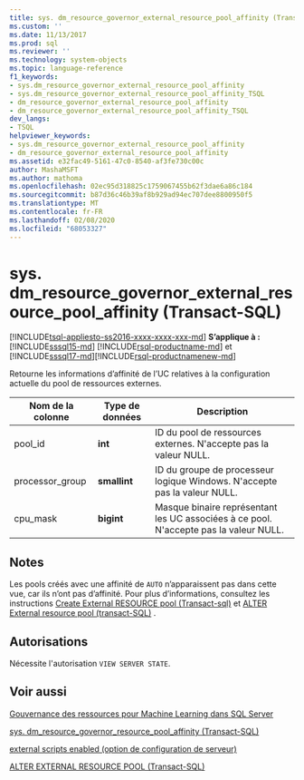 ```yaml
---
title: sys. dm_resource_governor_external_resource_pool_affinity (Transact-SQL) | Microsoft Docs
ms.custom: ''
ms.date: 11/13/2017
ms.prod: sql
ms.reviewer: ''
ms.technology: system-objects
ms.topic: language-reference
f1_keywords:
- sys.dm_resource_governor_external_resource_pool_affinity
- sys.dm_resource_governor_external_resource_pool_affinity_TSQL
- dm_resource_governor_external_resource_pool_affinity
- dm_resource_governor_external_resource_pool_affinity_TSQL
dev_langs:
- TSQL
helpviewer_keywords:
- sys.dm_resource_governor_external_resource_pool_affinity
- dm_resource_governor_external_resource_pool_affinity
ms.assetid: e32fac49-5161-47c0-8540-af3fe730c00c
author: MashaMSFT
ms.author: mathoma
ms.openlocfilehash: 02ec95d318825c1759067455b62f3dae6a86c184
ms.sourcegitcommit: b87d36c46b39af8b929ad94ec707dee8800950f5
ms.translationtype: MT
ms.contentlocale: fr-FR
ms.lasthandoff: 02/08/2020
ms.locfileid: "68053327"
---
```

# <a name="sysdm_resource_governor_external_resource_pool_affinity-transact-sql"></a>sys. dm_resource_governor_external_resource_pool_affinity (Transact-SQL)
[!INCLUDE[tsql-appliesto-ss2016-xxxx-xxxx-xxx-md](../../includes/tsql-appliesto-ss2016-xxxx-xxxx-xxx-md.md)]
**S’applique à :** [!INCLUDE[sssql15-md](../../includes/sssql15-md.md)] [!INCLUDE[rsql-productname-md](../../includes/rsql-productname-md.md)] et [!INCLUDE[sssql17-md](../../includes/sssql17-md.md)][!INCLUDE[rsql-productnamenew-md](../../includes/rsql-productnamenew-md.md)]

Retourne les informations d’affinité de l’UC relatives à la configuration actuelle du pool de ressources externes.
  
|Nom de la colonne|Type de données|Description|
|----------------|---------------|-----------------|
|pool_id|**int**|ID du pool de ressources externes. N'accepte pas la valeur NULL.|
|processor_group|**smallint**|ID du groupe de processeur logique Windows. N'accepte pas la valeur NULL.|
|cpu_mask|**bigint**|Masque binaire représentant les UC associées à ce pool. N'accepte pas la valeur NULL.|
  
## <a name="remarks"></a>Notes

Les pools créés avec une affinité de `AUTO` n’apparaissent pas dans cette vue, car ils n’ont pas d’affinité. Pour plus d’informations, consultez les instructions [Create External RESOURCE pool &#40;Transact-sql&#41;](../../t-sql/statements/create-external-resource-pool-transact-sql.md) et [ALTER External resource pool &#40;transact-SQL&#41;](../../t-sql/statements/alter-external-resource-pool-transact-sql.md) .

## <a name="permissions"></a>Autorisations

Nécessite l'autorisation `VIEW SERVER STATE`.

## <a name="see-also"></a>Voir aussi

[Gouvernance des ressources pour Machine Learning dans SQL Server](../../advanced-analytics/r/resource-governance-for-r-services.md)

[sys. dm_resource_governor_resource_pool_affinity &#40;Transact-SQL&#41;](../../relational-databases/system-dynamic-management-views/sys-dm-resource-governor-resource-pool-affinity-transact-sql.md)

[external scripts enabled (option de configuration de serveur)](../../database-engine/configure-windows/external-scripts-enabled-server-configuration-option.md)

[ALTER EXTERNAL RESOURCE POOL &#40;Transact-SQL&#41;](../../t-sql/statements/alter-external-resource-pool-transact-sql.md)
